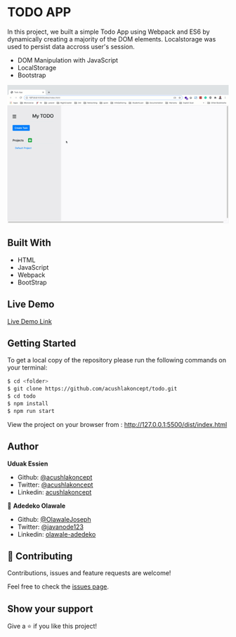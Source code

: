 # TODO APP

In this project, we built a simple Todo App using Webpack and ES6 by dynamically creating a majority of the DOM elements. Localstorage was used to persist data accross user's session.

- DOM Manipulation with JavaScript
- LocalStorage
- Bootstrap

![screenshot](./todoscreenshot.gif)

## Built With

- HTML
- JavaScript
- Webpack
- BootStrap

## Live Demo
[Live Demo Link](#)


## Getting Started

To get a local copy of the repository please run the following commands on your terminal:

```bash
$ cd <folder>
$ git clone https://github.com/acushlakoncept/todo.git
$ cd todo
$ npm install
$ npm run start
```

View the project on your browser from : http://127.0.0.1:5500/dist/index.html

## Author

**Uduak Essien**

- Github: [@acushlakoncept](https://github.com/acushlakoncept/)
- Twitter: [@acushlakoncept](https://twitter.com/acushlakoncept)
- Linkedin: [acushlakoncept](https://www.linkedin.com/in/acushlakoncept/)

👤 **Adedeko Olawale**

- Github: [@OlawaleJoseph](https://github.com/OlawaleJoseph)
- Twitter: [@javanode123](https://twitter.com/javanode123)
- Linkedin: [olawale-adedeko](http://www.linkedin.com/in/olawale-adedeko)


## 🤝 Contributing

Contributions, issues and feature requests are welcome!

Feel free to check the [issues page](https://github.com/acushlakoncept/todo/issues).

## Show your support

Give a ⭐️ if you like this project!
